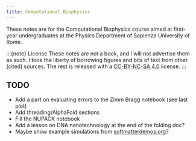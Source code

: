 ```yaml
---
title: Computational Biophysics
---
```


These notes are for the Computational Biophysics course aimed at first-year undergraduates at the Physics Department of Sapienza University of Rome.

:::{note} License
These notes are not a book, and I will not advertise them as such. I took the liberty of borrowing figures and bits of text from other (cited) sources. The rest is released with a [CC-BY-NC-SA 4.0](https://creativecommons.org/licenses/by-nc-sa/4.0/) license.
:::

## TODO

* Add a part on evaluating errors to the Zimm Bragg notebook (see last plot)
* Add threading/AlphaFold sections
* Fill the NUPACK notebook
* Add a lesson on DNA nanotechnology at the end of the folding doc?
* Maybe show example simulations from [softmatterdemos.org](https://softmatterdemos.org/)?
